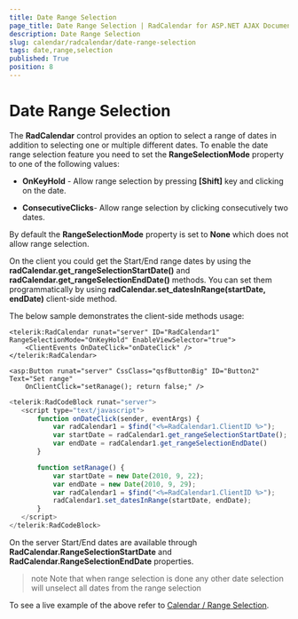 ```yaml
---
title: Date Range Selection
page_title: Date Range Selection | RadCalendar for ASP.NET AJAX Documentation
description: Date Range Selection
slug: calendar/radcalendar/date-range-selection
tags: date,range,selection
published: True
position: 8
---
```


# Date Range Selection



The **RadCalendar** control provides an option to select a range of dates in addition to selecting one or multiple different dates. To enable the date range selection feature you need to set the **RangeSelectionMode** property to one of the following values:

* **OnKeyHold** - Allow range selection by pressing **[Shift]** key and clicking on the date.

* **ConsecutiveClicks**- Allow range selection by clicking consecutively two dates.

By default the **RangeSelectionMode** property is set to **None** which does not allow range selection.

On the client you could get the Start/End range dates by using the **radCalendar.get_rangeSelectionStartDate()** and **radCalendar.get_rangeSelectionEndDate()** methods. You can set them programmatically by using **radCalendar.set_datesInRange(startDate, endDate)** client-side method.

The below sample demonstrates the client-side methods usage:

````ASPNET
<telerik:RadCalendar runat="server" ID="RadCalendar1" RangeSelectionMode="OnKeyHold" EnableViewSelector="true">
    <ClientEvents OnDateClick="onDateClick" />
</telerik:RadCalendar>

<asp:Button runat="server" CssClass="qsfButtonBig" ID="Button2" Text="Set range"
    OnClientClick="setRanage(); return false;" />
````



````JavaScript
<telerik:RadCodeBlock runat="server">
   <script type="text/javascript">
       function onDateClick(sender, eventArgs) {
           var radCalendar1 = $find("<%=RadCalendar1.ClientID %>");
           var startDate = radCalendar1.get_rangeSelectionStartDate();
           var endDate = radCalendar1.get_rangeSelectionEndDate()
       }

       function setRanage() {
           var startDate = new Date(2010, 9, 22);
           var endDate = new Date(2010, 9, 29);
           var radCalendar1 = $find("<%=RadCalendar1.ClientID %>");
           radCalendar1.set_datesInRange(startDate, endDate);
       }
   </script>
</telerik:RadCodeBlock>
````



On the server Start/End dates are available through **RadCalendar.RangeSelectionStartDate** and **RadCalendar.RangeSelectionEndDate** properties.

>note 
Note that when range selection is done any other date selection will unselect all dates from the range selection
>


To see a live example of the above refer to [Calendar / Range Selection](http://demos.telerik.com/aspnet-ajax/calendar/examples/functionality/rangeselection/defaultcs.aspx).
